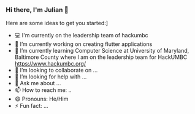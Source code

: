 ### Hi there, I'm Julian 👋


Here are some ideas to get you started:]

- 💻 I'm currently on the leadership team of hackumbc
- 🔭 I’m currently working on creating flutter applications
- 🌱 I’m currently learning Computer Science at University of Maryland, Baltimore County where I am on the leadership team for HackUMBC https://www.hackumbc.org/
- 👯 I’m looking to collaborate on ...
- 🤔 I’m looking for help with ...
- 💬 Ask me about ...
- 📫 How to reach me: ..
- 😄 Pronouns: He/Him
- ⚡ Fun fact: ...
